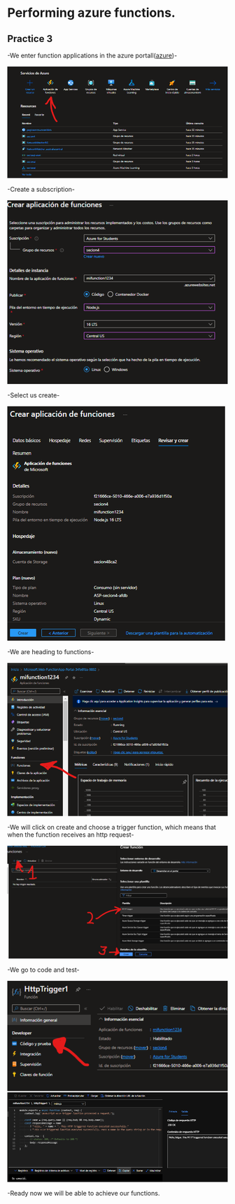 # Performing azure functions.

## Practice 3

-We enter function applications in the azure portall([azure](https://portal.azure.com/))-<br><br> 
![](img/1.png)

-Create a subscription-<br><br>
![](img/2.png)

-Select us create-<br><br>
![](img/3.png)

-We are heading to functions-<br><br> 
![](img/4.png)

-We will click on create and choose a trigger function, which means that when the function receives an http request-<br><br>
![](img/5.png)

-We go to code and test-<br><br>
![](img/6.png)
![](img/7.png)

-Ready now we will be able to achieve our functions.
